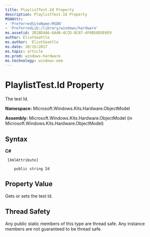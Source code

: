 ```yaml
---
title: PlaylistTest.Id Property
description: PlaylistTest.Id Property
MSHAttr:
- 'PreferredSiteName:MSDN'
- 'PreferredLib:/library/windows/hardware'
ms.assetid: 2B1BD4A6-6A4B-4CCD-8C07-4F8B50E8E6E9
author: EliotSeattle
ms.author:  EliotSeattle
ms.date: 10/15/2017
ms.topic: article
ms.prod: windows-hardware
ms.technology: windows-oem
---
```


# PlaylistTest.Id Property


The test Id.

**Namespace:** Microsoft.Windows.Kits.Hardware.ObjectModel

**Assembly:** Microsoft.Windows.Kits.Hardware.ObjectModel (in Microsoft.Windows.Kits.Hardware.ObjectModel)

## <span id="Syntax"></span><span id="syntax"></span><span id="SYNTAX"></span>Syntax


**C#**

` [XmlAttribute]`

`    public string Id`

## <span id="Property_Value"></span><span id="property_value"></span><span id="PROPERTY_VALUE"></span>Property Value


Gets or sets the test Id.

## <span id="Thread_Safety"></span><span id="thread_safety"></span><span id="THREAD_SAFETY"></span>Thread Safety


Any public static members of this type are thread safe. Any instance members are not guaranteed to be thread safe.

 

 






